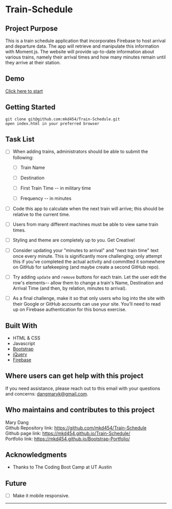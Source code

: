 # Train-Schedule

## Project Purpose 
This is a train schedule application that incorporates Firebase to host arrival and departure data. The app will retrieve and manipulate this information with Moment.js. The website will provide up-to-date information about various trains, namely their arrival times and how many minutes remain until they arrive at their station.

## Demo
<img src=''><br>
[Click here to start](https://mkd454.github.io/Train-Schedule/)

## Getting Started 
````
git clone git@github.com:mkd454/Train-Schedule.git
open index.html in your preferred browser
````

## Task List

  - [ ] When adding trains, administrators should be able to submit the following:
    
    - [ ] Train Name
    
    - [ ] Destination 
    
    - [ ] First Train Time -- in military time
    
    - [ ] Frequency -- in minutes
  
  - [ ] Code this app to calculate when the next train will arrive; this should be relative to the current time.
  
  - [ ] Users from many different machines must be able to view same train times.
  
  - [ ] Styling and theme are completely up to you. Get Creative!

  - [ ] Consider updating your "minutes to arrival" and "next train time" text once every minute. This is significantly more challenging; only attempt this if you've completed the actual activity and committed it somewhere on GitHub for safekeeping (and maybe create a second GitHub repo).

  - [ ] Try adding `update` and `remove` buttons for each train. Let the user edit the row's elements-- allow them to change a train's Name, Destination and Arrival Time (and then, by relation, minutes to arrival).

  - [ ] As a final challenge, make it so that only users who log into the site with their Google or GitHub accounts can use your site. You'll need to read up on Firebase authentication for this bonus exercise.

## Built With
- HTML & CSS
- Javascript
- [Bootstrap](https://getbootstrap.com/)
- [jQuery](https://jquery.com/download/)
- [Firebase](https://firebase.google.com/)

## Where users can get help with this project
If you need assistance, please reach out to this email with your questions and concerns: <dangmaryk@gmail.com>.

## Who maintains and contributes to this project 
Mary Dang  
Github Repository link: <https://github.com/mkd454/Train-Schedule>  
Github page link: <https://mkd454.github.io/Train-Schedule/>  
Portfolio link: <https://mkd454.github.io/Bootstrap-Portfolio/>

## Acknowledgments

* Thanks to The Coding Boot Camp at UT Austin

## Future 

- [ ] Make it mobile responsive.

- - -
